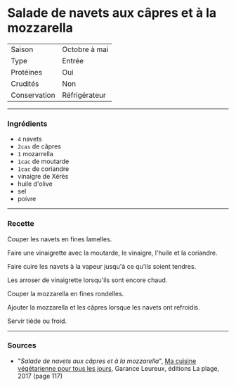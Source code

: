 # Salade de navets aux câpres et à la mozzarella

| | |
|:---|:---|
| Saison | Octobre à mai |
| Type | Entrée |
| Protéines | Oui |
| Crudités | Non |
| Conservation | Réfrigérateur |

---

### Ingrédients

* `4` navets
* `2cas` de câpres
* `1` mozarrella
* `1cac` de moutarde
* `1cac` de coriandre
* vinaigre de Xérès
* huile d'olive
* sel
* poivre

---

### Recette

Couper les navets en fines lamelles.

Faire une vinaigrette avec la moutarde, le vinaigre, l'huile et la coriandre.

Faire cuire les navets à la vapeur jusqu'à ce qu'ils soient tendres.

Les arroser de vinaigrette lorsqu'ils sont encore chaud.

Couper la mozzarella en fines rondelles.

Ajouter la mozzarella et les câpres lorsque les navets ont refroidis.

Servir tiède ou froid.

---

### Sources

* "*Salade de navets aux câpres et à la mozzarella*", [Ma cuisine végétarienne pour tous les jours](https://www.laplage.fr/catalogue/ma-cuisine-vegetarienne-pour-tous-les-jours-garance-leureux-2/), Garance Leureux, éditions La plage, 2017 (page 117)
